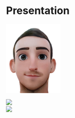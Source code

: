 # Presentation
<img src="assets/cartoon.PNG" width="150">


![](https://github-readme-stats.vercel.app/api/top-langs/?username=Thibateau&theme=radical&hide_langs_below=8)<br>
![](https://github-readme-stats.vercel.app/api?username=Thibateau&show_icons=true&theme=radical&count_private=true)
